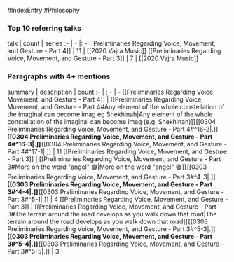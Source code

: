 #IndexEntry #Philosophy

### Top 10 referring talks
talk | count | series
:- | - |: -
[[Preliminaries Regarding Voice, Movement, and Gesture - Part 4]] | 11 | [[2020 Vajra Music]]
[[Preliminaries Regarding Voice, Movement, and Gesture - Part 3]] | 7 | [[2020 Vajra Music]]

### Paragraphs with 4+ mentions
summary | description | count
:- | : - | -
[[Preliminaries Regarding Voice, Movement, and Gesture - Part 4]] | [[Preliminaries Regarding Voice, Movement, and Gesture - Part 4#Any element of the whole constellation of the imaginal can become imag eg Shekhinah\|Any element of the whole constellation of the imaginal can become imag (e.g. Shekhinah)]] [[0304 Preliminaries Regarding Voice, Movement, and Gesture - Part 4#^16-2\|.]] **[[0304 Preliminaries Regarding Voice, Movement, and Gesture - Part 4#^16-3\|.]]** [[0304 Preliminaries Regarding Voice, Movement, and Gesture - Part 4#^17-1\|.]] | 11
[[Preliminaries Regarding Voice, Movement, and Gesture - Part 3]] | [[Preliminaries Regarding Voice, Movement, and Gesture - Part 3#More on the word "angel" 🟢\|More on the word "angel" 🟢]] [[0303 Preliminaries Regarding Voice, Movement, and Gesture - Part 3#^4-3\|.]] **[[0303 Preliminaries Regarding Voice, Movement, and Gesture - Part 3#^4-4\|.]]** [[0303 Preliminaries Regarding Voice, Movement, and Gesture - Part 3#^5-1\|.]] | 4
[[Preliminaries Regarding Voice, Movement, and Gesture - Part 3]] | [[Preliminaries Regarding Voice, Movement, and Gesture - Part 3#The terrain around the road develops as you walk down that road\|The terrain around the road develops as you walk down that road]] [[0303 Preliminaries Regarding Voice, Movement, and Gesture - Part 3#^5-3\|.]] **[[0303 Preliminaries Regarding Voice, Movement, and Gesture - Part 3#^5-4\|.]]** [[0303 Preliminaries Regarding Voice, Movement, and Gesture - Part 3#^5-5\|.]] | 3


